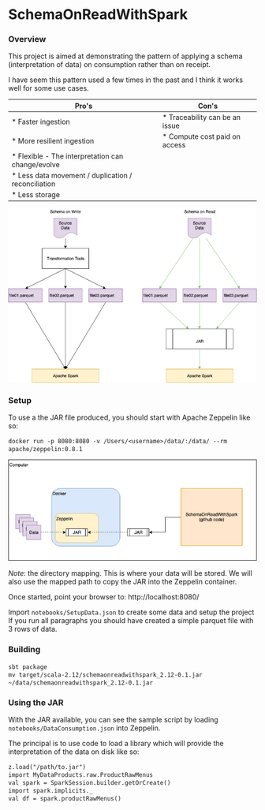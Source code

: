 # SchemaOnReadWithSpark

### Overview
This project is aimed at demonstrating the pattern of applying a schema (interpretation of data) on consumption rather than on receipt.

I have seem this pattern used a few times in the past and I think it works well for some use cases.

| Pro's | Con's|
|----------------------------------------------|--------------------------------------------------|
| * Faster ingestion | * Traceability can be an issue |
| * More resilient ingestion | * Compute cost paid on access |
| * Flexible - The interpretation can change/evolve | |
| * Less data movement / duplication / reconciliation | |
| * Less storage | |

![alt Overview](/docs/Overview.jpg)

### Setup
To use a the JAR file produced, you should start with Apache Zeppelin like so:
```
docker run -p 8080:8080 -v /Users/<username>/data/:/data/ --rm apache/zeppelin:0.8.1
```

![alt Diaram](/docs/Diagram.jpg)

*Note*: the directory mapping. This is where your data will be stored.
We will also use the mapped path to copy the JAR into the Zeppelin container.

Once started, point your browser to: http://localhost:8080/

Import `notebooks/SetupData.json` to create some data and setup the project
If you run all paragraphs you should have created a simple parquet file with 3 rows of data.

### Building
```
sbt package
mv target/scala-2.12/schemaonreadwithspark_2.12-0.1.jar ~/data/schemaonreadwithspark_2.12-0.1.jar 
```

### Using the JAR
With the JAR available, you can see the sample script by loading `notebooks/DataConsumption.json` into Zeppelin.

The principal is to use code to load a library which will provide the interpretation of the data on disk like so:
```
z.load("/path/to.jar")
import MyDataProducts.raw.ProductRawMenus
val spark = SparkSession.builder.getOrCreate()
import spark.implicits._
val df = spark.productRawMenus()
```